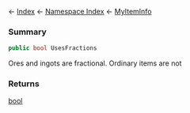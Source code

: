 ← [Index](Api-Index) ← [Namespace Index](Namespace-Index) ← [MyItemInfo](VRage.Game.ModAPI.Ingame.MyItemInfo)

### Summary

```csharp
public bool UsesFractions
```

Ores and ingots are fractional. Ordinary items are not

### Returns

[bool](https://docs.microsoft.com/en-us/dotnet/api/System.Boolean?view=netframework-4.6)

